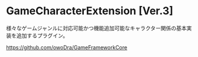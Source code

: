 # GameCharacterExtension [Ver.3]
様々なゲームジャンルに対応可能かつ機能追加可能なキャラクター関係の基本実装を追加するプラグイン。

https://github.com/owoDra/GameFrameworkCore
